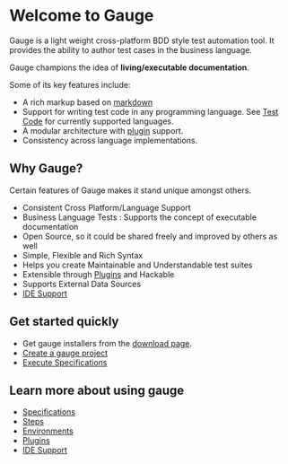 # Welcome to Gauge

Gauge is a light weight cross-platform BDD style test automation tool. It provides the ability to author test cases in the business language.

Gauge champions the idea of **living/executable documentation**.

Some of its key features include:

* A rich markup based on [markdown](https://en.wikipedia.org/wiki/Markdown)
* Support for writing test code in any programming language. See [Test Code](test_code/README.md) for currently supported languages.
* A modular architecture with [plugin](plugins/README.md) support.
* Consistency across language implementations.

## Why Gauge?

Certain features of Gauge makes it stand unique amongst others.

*	Consistent Cross Platform/Language Support
* Business Language Tests : Supports the concept of executable documentation
*	Open Source, so it could be shared freely and improved by others as well
*	Simple, Flexible and Rich Syntax
*	Helps you create Maintainable and Understandable test suites
*	Extensible through [Plugins](plugins/README.html) and Hackable
*	Supports External Data Sources
*	[IDE Support](ide_support/README.md)


## Get started quickly

* Get gauge installers from the [download page](http://getgauge.io/download.html).
* [Create a gauge project](getting_started/creating_a_gauge_project.md)
* [Execute Specifications](execution/README.md)

## Learn more about using gauge
* [Specifications](specifications/README.md)
* [Steps](specifications/steps.md)
* [Environments](managing_environments/README.md)
* [Plugins](plugins/README.md)
* [IDE Support](ide_support/README.md)



